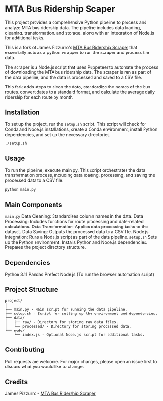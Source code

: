 # MTA Bus Ridership Scaper

This project provides a comprehensive Python pipeline to process and analyze MTA bus ridership data. The pipeline includes data loading, cleaning, transformation, and storage, along with an integration of Node.js for additional tasks.

This is a fork of James Pizzurro's [MTA Bus Ridership Scraper](https://github.com/jamespizzurro/mta-bus-ridership-scraper) that essentially acts as a python wrapper to run the scraper and process the data.

The scraper is a Node.js script that uses Puppeteer to automate the process of downloading the MTA bus ridership data. The scraper is run as part of the data pipeline, and the data is processed and saved to a CSV file.

This fork adds steps to clean the data, standardize the names of the bus routes, convert dates to a standard format, and calculate the average daily ridership for each route by month.

## Installation

To set up the project, run the `setup.sh` script. This script will check for Conda and Node.js installations, create a Conda environment, install Python dependencies, and set up the necessary directories.

```bash
./setup.sh
```

## Usage
To run the pipeline, execute main.py. This script orchestrates the data transformation process, including data loading, processing, and saving the processed data to a CSV file.
```bash
python main.py
```

## Main Components
`main.py`
Data Cleaning: Standardizes column names in the data.
Data Processing: Includes functions for route processing and date-related calculations.
Data Transformation: Applies data processing tasks to the dataset.
Data Saving: Outputs the processed data to a CSV file.
Node.js Integration: Runs a Node.js script as part of the data pipeline.
`setup.sh`
Sets up the Python environment.
Installs Python and Node.js dependencies.
Prepares the project directory structure.
## Dependencies
Python 3.11
Pandas
Prefect
Node.js (To run the browser automation script)

## Project Structure
```
project/
│
├── main.py - Main script for running the data pipeline.
├── setup.sh - Script for setting up the environment and dependencies.
├── data/
│   ├── raw/ - Directory for storing raw data files.
│   └── processed/ - Directory for storing processed data.
└── node/
    └── index.js - Optional Node.js script for additional tasks.
```

## Contributing
Pull requests are welcome. For major changes, please open an issue first to discuss what you would like to change.

## Credits
James Pizzurro - [MTA Bus Ridership Scraper](https://github.com/jamespizzurro/mta-bus-ridership-scraper)
